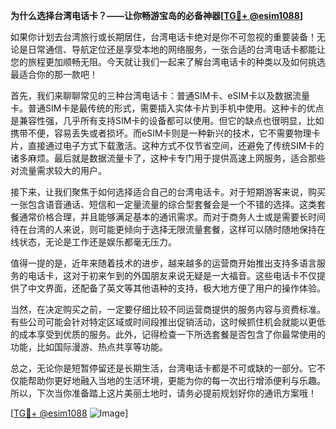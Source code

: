 **为什么选择台湾电话卡？——让你畅游宝岛的必备神器[[TG💪+ @esim1088](https://t.me/s/esim1088)]**

如果你计划去台湾旅行或长期居住，台湾电话卡绝对是你不可忽视的重要装备！无论是日常通信、导航定位还是享受本地的网络服务，一张合适的台湾电话卡都能让您的旅程更加顺畅无阻。今天就让我们一起来了解台湾电话卡的种类以及如何挑选最适合你的那一款吧！

首先，我们来聊聊常见的三种台湾电话卡：普通SIM卡、eSIM卡以及数据流量卡。普通SIM卡是最传统的形式，需要插入实体卡片到手机中使用。这种卡的优点是兼容性强，几乎所有支持SIM卡的设备都可以使用。但它的缺点也很明显，比如携带不便，容易丢失或者损坏。而eSIM卡则是一种新兴的技术，它不需要物理卡片，直接通过电子方式下载激活。这种方式不仅节省空间，还避免了传统SIM卡的诸多麻烦。最后就是数据流量卡了，这种卡专门用于提供高速上网服务，适合那些对流量需求较大的用户。

接下来，让我们聚焦于如何选择适合自己的台湾电话卡。对于短期游客来说，购买一张包含语音通话、短信和一定量流量的综合型套餐会是一个不错的选择。这类套餐通常价格合理，并且能够满足基本的通讯需求。而对于商务人士或是需要长时间待在台湾的人来说，则可能更倾向于选择无限流量套餐，这样可以随时随地保持在线状态，无论是工作还是娱乐都毫无压力。

值得一提的是，近年来随着技术的进步，越来越多的运营商开始推出支持多语言服务的电话卡，这对于初来乍到的外国朋友来说无疑是一大福音。这些电话卡不仅提供了中文界面，还配备了英文等其他语种的支持，极大地方便了用户的操作体验。

当然，在决定购买之前，一定要仔细比较不同运营商提供的服务内容与资费标准。有些公司可能会针对特定区域或时间段推出促销活动，这时候抓住机会就能以更低的成本享受到优质的服务。此外，记得检查一下所选套餐是否包含了你最常使用的功能，比如国际漫游、热点共享等功能。

总之，无论你是短暂停留还是长期生活，台湾电话卡都是不可或缺的一部分。它不仅能帮助你更好地融入当地的生活环境，更能为你的每一次出行增添便利与乐趣。所以，下次当你准备踏上这片美丽土地时，请务必提前规划好你的通讯方案哦！

[[TG💪+ @esim1088](https://t.me/s/esim1088) ![Image](https://i.postimg.cc/4NQfJmqS/Snipaste-2025-05-13-00-14-12.png)]